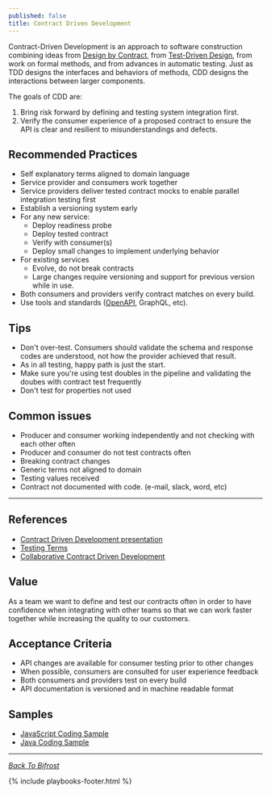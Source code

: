 ```yaml
---
published: false
title: Contract Driven Development
---
```


Contract-Driven Development is an approach to software construction combining
ideas from [Design by Contract](https://en.wikipedia.org/wiki/Design_by_contract), from [Test-Driven
Design](https://www.linkedin.com/learning/programming-foundations-test-driven-development-2/small-steps-to-great-things),
from work on formal methods,
and from advances in automatic testing. Just as TDD designs the interfaces and behaviors of methods, CDD designs the
interactions between larger components.

The goals of CDD are:

1. Bring risk forward by defining and testing system integration first.
2. Verify the consumer experience of a proposed contract to ensure the API is clear and resilient to misunderstandings
   and defects.

## Recommended Practices

- Self explanatory terms aligned to domain language
- Service provider and consumers work together
- Service providers deliver tested contract mocks to enable parallel integration testing first
- Establish a versioning system early
- For any new service:
  - Deploy readiness probe
  - Deploy tested contract
  - Verify with consumer(s)
  - Deploy small changes to implement underlying behavior
- For existing services
  - Evolve, do not break contracts
  - Large changes require versioning and support for previous version while in use.
- Both consumers and providers verify contract matches on every build.
- Use tools and standards ([OpenAPI](https://swagger.io/docs/specification/about/), GraphQL, etc).

## Tips

- Don't over-test. Consumers should validate the schema and response codes are understood, not how the provider achieved
  that result.
- As in all testing, happy path is just the start.
- Make sure you're using test doubles in the pipeline and validating the doubes with contract test frequently
- Don't test for properties not used

## Common issues

- Producer and consumer working independently and not checking with each other often
- Producer and consumer do not test contracts often
- Breaking contract changes
- Generic terms not aligned to domain
- Testing values received
- Contract not documented with code. (e-mail, slack, word, etc)

---

## References

- [Contract Driven Development presentation](../../../presos/contract-driven-development/index.html)
- [Testing Terms](https://engineering.walmart.com/docs/testing/glossary)
- [Collaborative Contract Driven Development](https://www.youtube.com/watch?v=buJdbBNJARc)

## Value

As a team we want to define and test our contracts often in order to have confidence when integrating with
other teams so that we can work faster together while increasing the quality to our customers.

## Acceptance Criteria

- API changes are available for consumer testing prior to other changes
- When possible, consumers are consulted for user experience feedback
- Both consumers and providers test on every build
- API documentation is versioned and in machine readable format

## Samples

- [JavaScript Coding Sample](https://gecgithub01.walmart.com/strati/contract-test-example)
- [Java Coding Sample](https://gecgithub01.walmart.com/strati/contract-test-examples-java)

---

_[Back To Bifrost](../../index.html)_

{% include playbooks-footer.html %}
